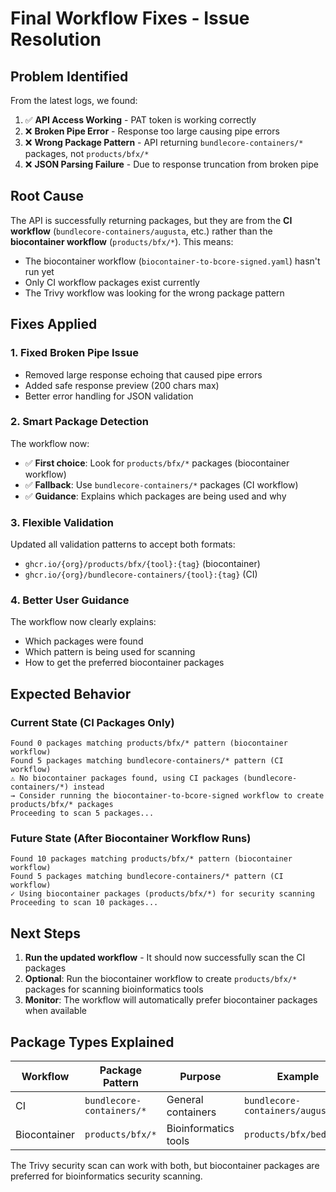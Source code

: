 # Final Workflow Fixes - Issue Resolution

## Problem Identified
From the latest logs, we found:
1. ✅ **API Access Working** - PAT token is working correctly
2. ❌ **Broken Pipe Error** - Response too large causing pipe errors
3. ❌ **Wrong Package Pattern** - API returning `bundlecore-containers/*` packages, not `products/bfx/*`
4. ❌ **JSON Parsing Failure** - Due to response truncation from broken pipe

## Root Cause
The API is successfully returning packages, but they are from the **CI workflow** (`bundlecore-containers/augusta`, etc.) rather than the **biocontainer workflow** (`products/bfx/*`). This means:

- The biocontainer workflow (`biocontainer-to-bcore-signed.yaml`) hasn't run yet
- Only CI workflow packages exist currently
- The Trivy workflow was looking for the wrong package pattern

## Fixes Applied

### 1. Fixed Broken Pipe Issue
- Removed large response echoing that caused pipe errors
- Added safe response preview (200 chars max)
- Better error handling for JSON validation

### 2. Smart Package Detection
The workflow now:
- ✅ **First choice**: Look for `products/bfx/*` packages (biocontainer workflow)
- ✅ **Fallback**: Use `bundlecore-containers/*` packages (CI workflow) 
- ✅ **Guidance**: Explains which packages are being used and why

### 3. Flexible Validation
Updated all validation patterns to accept both formats:
- `ghcr.io/{org}/products/bfx/{tool}:{tag}` (biocontainer)
- `ghcr.io/{org}/bundlecore-containers/{tool}:{tag}` (CI)

### 4. Better User Guidance
The workflow now clearly explains:
- Which packages were found
- Which pattern is being used for scanning
- How to get the preferred biocontainer packages

## Expected Behavior

### Current State (CI Packages Only)
```
Found 0 packages matching products/bfx/* pattern (biocontainer workflow)
Found 5 packages matching bundlecore-containers/* pattern (CI workflow)
⚠ No biocontainer packages found, using CI packages (bundlecore-containers/*) instead
→ Consider running the biocontainer-to-bcore-signed workflow to create products/bfx/* packages
Proceeding to scan 5 packages...
```

### Future State (After Biocontainer Workflow Runs)
```
Found 10 packages matching products/bfx/* pattern (biocontainer workflow)
Found 5 packages matching bundlecore-containers/* pattern (CI workflow)
✓ Using biocontainer packages (products/bfx/*) for security scanning
Proceeding to scan 10 packages...
```

## Next Steps

1. **Run the updated workflow** - It should now successfully scan the CI packages
2. **Optional**: Run the biocontainer workflow to create `products/bfx/*` packages for scanning bioinformatics tools
3. **Monitor**: The workflow will automatically prefer biocontainer packages when available

## Package Types Explained

| Workflow | Package Pattern | Purpose | Example |
|----------|----------------|---------|---------|
| CI | `bundlecore-containers/*` | General containers | `bundlecore-containers/augusta` |
| Biocontainer | `products/bfx/*` | Bioinformatics tools | `products/bfx/bedtools` |

The Trivy security scan can work with both, but biocontainer packages are preferred for bioinformatics security scanning.